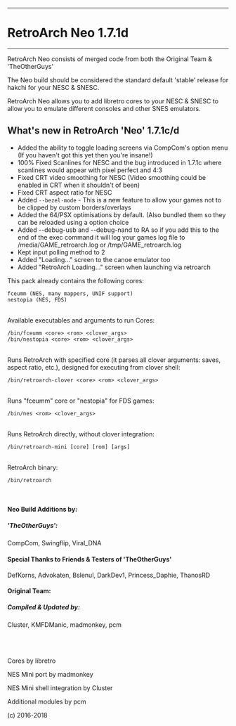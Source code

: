 -----------------------
# RetroArch Neo 1.7.1d
-----------------------

RetroArch Neo consists of merged code from both the Original Team & 'TheOtherGuys'

The Neo build should be considered the standard default 'stable' release for hakchi for your NESC & SNESC.

RetroArch Neo allows you to add libretro cores to your NESC & SNESC to allow you to emulate different consoles and other SNES emulators.

## What's new in RetroArch 'Neo' 1.7.1c/d

 - Added the ability to toggle loading screens via CompCom's option menu (If you haven't got this yet then you're insane!)
 - 100% Fixed Scanlines for NESC and the bug introduced in 1.7.1c where scanlines would appear with pixel perfect and 4:3
 - Fixed CRT video smoothing for NESC (Video smoothing could be enabled in CRT when it shouldn't of been)
 - Fixed CRT aspect ratio for NESC
 - Added `--bezel-mode` - This is a new feature to allow your games not to be clipped by custom borders/overlays
 - Added the 64/PSX optimisations by default. (Also bundled them so they can be reloaded using a option choice
 - Added --debug-usb and --debug-nand to RA so if you add this to the end of the exec command it will log your games log file to /media/GAME_retroarch.log or /tmp/GAME_retroarch.log
 - Kept input polling method to 2
 - Added "Loading..." screen to the canoe emulator too
 - Added "RetroArch Loading..." screen when launching via retroarch


This pack already contains the following cores:

```
fceumm (NES, many mappers, UNIF support)
nestopia (NES, FDS)
```

<br>
Available executables and arguments to run Cores:

```
/bin/fceumm <core> <rom> <clover_args>
/bin/nestopia <core> <rom> <clover_args>
```

<br>
Runs RetroArch with specified core (it parses all clover arguments: saves, aspect ratio, etc.), designed for executing from clover shell:

```
/bin/retroarch-clover <core> <rom> <clover_args>
```

<br>
Runs "fceumm" core or "nestopia" for FDS games:

```
/bin/nes <rom> <clover_args>
```

<br>
Runs RetroArch directly, without clover integration:

```
/bin/retroarch-mini [core] [rom] [args]
```

<br>
RetroArch binary:

```
/bin/retroarch
```
<br>

#### **Neo Build Additions by:**
##### 'TheOtherGuys':
CompCom, Swingflip, Viral_DNA

#### Special Thanks to Friends & Testers of 'TheOtherGuys'
DefKorns, Advokaten, Bslenul, DarkDev1, Princess_Daphie, ThanosRD

#### **Original Team:**
##### Compiled & Updated by:
Cluster, KMFDManic, madmonkey, pcm
<br><br>
<br><br>

Cores by libretro

NES Mini port by madmonkey

NES Mini shell integration by Cluster

Additional modules by pcm

(c) 2016-2018


